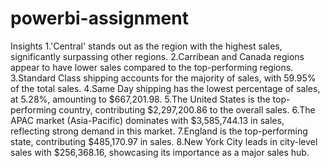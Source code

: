 # powerbi-assignment
Insights
1.'Central' stands out as the region with the highest sales, significantly surpassing other regions.
2.Carribean and Canada regions appear to have lower sales compared to the top-performing regions.
3.Standard Class shipping accounts for the majority of sales, with 59.95% of the total sales.
4.Same Day shipping has the lowest percentage of sales, at 5.28%, amounting to $667,201.98.
5.The United States is the top-performing country, contributing $2,297,200.86 to the overall sales.
6.The APAC market (Asia-Pacific) dominates with $3,585,744.13 in sales, reflecting strong demand in this market.
7.England is the top-performing state, contributing $485,170.97 in sales.
8.New York City leads in city-level sales with $256,368.16, showcasing its importance as a major sales hub.
